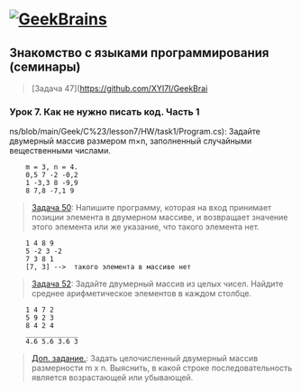 # [![GeekBrains](https://frontend-scripts.hb.bizmrg.com/unique-hf/svg/logo.svg)](https://gb.ru)

## Знакомство с языками программирования (семинары)

> [Задача 47](https://github.com/XYI7I/GeekBrai
### Урок 7. Как не нужно писать код. Часть 1
ns/blob/main/Geek/C%23/lesson7/HW/task1/Program.cs): Задайте двумерный массив размером m×n, заполненный случайными вещественными числами.

        m = 3, n = 4.
        0,5 7 -2 -0,2
        1 -3,3 8 -9,9
        8 7,8 -7,1 9

> [Задача 50](https://github.com/XYI7I/GeekBrains/tree/main/Geek/C%23/lesson7/HW/task2/Program.cs): Напишите программу, которая на вход принимает позиции элемента в двумерном массиве, и возвращает значение этого элемента или же указание, что такого элемента нет.

        1 4 8 9
        5 -2 3 -2
        7 3 8 1
        [7, 3] -->  такого элемента в массиве нет

> [Задача 52](https://github.com/XYI7I/GeekBrains/tree/main/Geek/C%23/lesson7/HW/task3/Program.cs): Задайте двумерный массив из целых чисел. Найдите среднее арифметическое элементов в каждом столбце.

        1 4 7 2
        5 9 2 3
        8 4 2 4
        _____________
        4.6 5.6 3.6 3

> [Доп. задание.](https://github.com/XYI7I/GeekBrains/tree/main/Geek/C%23/lesson7/HW/task4/Program.cs): Задать целочисленный двумерный массив размерности m х n. Выяснить, в какой строке последовательность является возрастающей или убывающей.